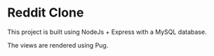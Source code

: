 # Reddit Clone

This project is built using NodeJs + Express with a MySQL database.

The views are rendered using Pug.
